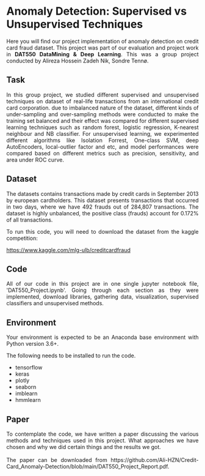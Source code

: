 # Anomaly Detection: Supervised vs Unsupervised Techniques

<div align="justify">Here you will find our project implementation of anomaly detection on credit card fraud dataset. This project was part of our evaluation and project work in <b> DAT550 DataMining & Deep Learning</b>. This was a group project conducted by Alireza Hossein Zadeh Nik, Sondre Tennø.<div/>

## Task

<div align="justify">In this group project, we studied different supervised and unsupervised techniques on dataset of real-life transactions from an
international credit card corporation. due to imbalanced nature of the dataset, different kinds of under-sampling and over-sampling methods were conducted to make the training set balanced and their effect was compared for different supervised learning techniques such as random forest, logistic regression, K-nearest neighbour and NB classifier. For unsupervised learning, we experimented different algorithms like Isolation Forrest, One-class SVM, deep AutoEncoders, local-outlier factor and etc, and model performances were compared based on different metrics such as precision, sensitivity, and area under ROC curve.<div/>

## Dataset

<div align="justify">The datasets contains transactions made by credit cards in September 2013 by european cardholders.
This dataset presents transactions that occurred in two days, where we have 492 frauds out of 284,807 transactions. The dataset is highly unbalanced, the positive class (frauds) account for 0.172% of all transactions.<div/>

To run this code, you will need to download the dataset from the kaggle competition:

https://www.kaggle.com/mlg-ulb/creditcardfraud

## Code

<div align="justify">All of our code in this project are in one single jupyter notebook file, 'DAT550_Project.ipynb'.
Going through each section as they were implemented, download libraries, gathering data, visualization, supervised classifiers and unsupervised methods.<div/>

## Environment

<div align="justify">Your environment is expected to be an Anaconda base environment with Python version 3.6+.<div/>

The following needs to be installed to run the code.

- tensorflow
- keras
- plotly
- seaborn
- imblearn
- hmmlearn

## Paper

<div align="justify">To contemplate the code, we have written a paper discussing the various methods and techniques used in this project. What approaches we have chosen and why we did certain things and the results we got.<div/><br>
The paper can be downloaded from https://github.com/Ali-HZN/Credit-Card_Anomaly-Detection/blob/main/DAT550_Project_Report.pdf.